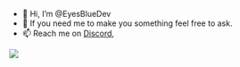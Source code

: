 - 👋 Hi, I’m @EyesBlueDev
- 💞️ If you need me to make you something feel free to ask.
- 📫 Reach me on [Discord](https://discordhub.com/profile/899273223550677002/),

<img src="https://github-readme-stats.vercel.app/api?username=EyesBlueDev&&show_icons=true&title_color=ffffff&icon_color=bb2acf&text_color=daf7dc&bg_color=151515">
